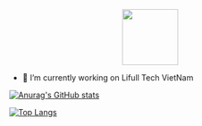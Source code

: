 <div id="header" align="center">
  <img src="https://media.giphy.com/media/M9gbBd9nbDrOTu1Mqx/giphy.gif" width="100"/>
</div>

- 🔭 I’m currently working on Lifull Tech VietNam

[![Anurag's GitHub stats](https://github-readme-stats.vercel.app/api?username=westermost&show_icons=true)](https://github.com/anuraghazra/github-readme-stats)

[![Top Langs](https://github-readme-stats.vercel.app/api/top-langs/?username=westermost&layout=compact&theme=vision-friendly-dark)](https://github.com/anuraghazra/github-readme-stats)
